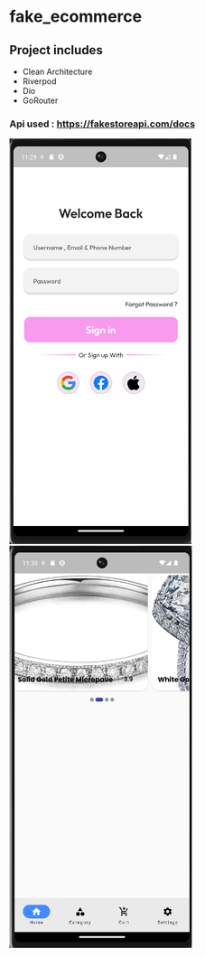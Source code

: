 # fake_ecommerce


## Project includes
- Clean Architecture
- Riverpod
- Dio
- GoRouter


### Api used : https://fakestoreapi.com/docs


![login](https://github.com/SouravBarmanBS23/fake_ecommerce/blob/main/screen_shorts/login.png)
![Home](https://github.com/SouravBarmanBS23/fake_ecommerce/blob/main/screen_shorts/home.png)
